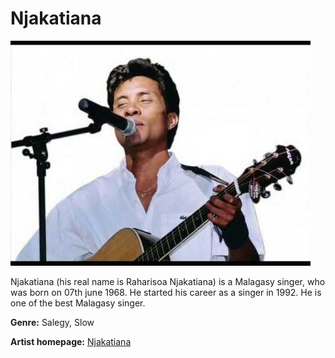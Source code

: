 # Njakatiana

![Njakatiana](njakatiana.jpg)

Njakatiana (his real name is Raharisoa Njakatiana) is a Malagasy singer, who was born on 07th june 1968. He started his career as a singer in 1992. He is one of the best Malagasy singer.

**Genre:** Salegy, Slow

**Artist homepage:** [Njakatiana](https://web.facebook.com/NJAKATIANA-53056251117/?_rdc=1&_rdr)
